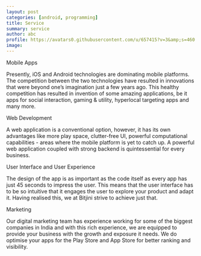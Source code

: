 ```yaml
---
layout: post
categories: [android, programming]
title: Service
summary: service
author: abc
profile: https://avatars0.githubusercontent.com/u/657415?v=3&amp;s=460
image:
---
```



Mobile Apps

Presently, iOS and Android technologies are dominating mobile platforms. The competition between the two technologies have resulted in innovations that were beyond one’s imagination just a few years ago. This healthy competition has resulted in invention of some amazing applications, be it apps for social interaction, gaming & utility, hyperlocal targeting apps and many more.



Web Development

A web application is a conventional option, however, it has its own advantages like more play space, clutter-free UI, powerful computational capabilities - areas where the mobile platform is yet to catch up. A powerful web application coupled with strong backend is quintessential for every business.



User Interface and User Experience

The design of the app is as important as the code itself as every app has just 45 seconds to impress the user. This means that the user interface has to be so intuitive that it engages the user to explore your product and adapt it. Having realised this, we at Bitjini strive to achieve just that.



Marketing

Our digital marketing team has experience working for some of the biggest companies in India and with this rich experience, we are equipped to provide your business with the growth and exposure it needs. We do optimise your apps for the Play Store and App Store for better ranking and visibility.

